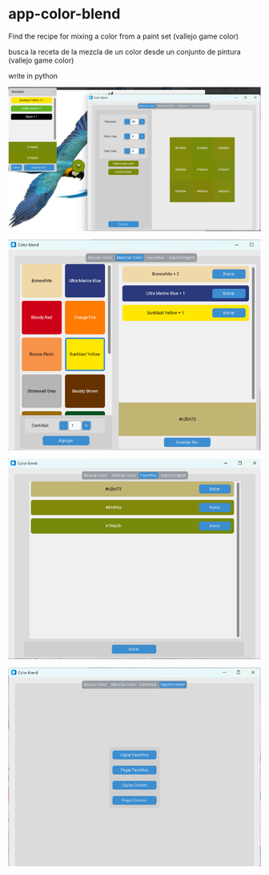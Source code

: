 # app-color-blend
Find the recipe for mixing a color from a paint set (vallejo game color)

busca la receta de la mezcla de un color desde un conjunto de pintura (vallejo game color)

write in python

![Alt text](buscar.jpg)

![Alt text](mezcla.jpg)

![Alt text](favorito.jpg)

![Alt text](export.jpg)
